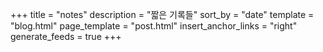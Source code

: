 +++
title = "notes"
description = "짧은 기록들"
sort_by = "date"
template = "blog.html"
page_template = "post.html"
insert_anchor_links = "right"
generate_feeds = true
+++
